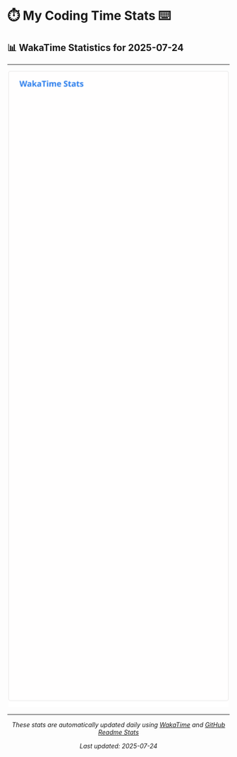 # ⏱️ My Coding Time Stats ⌨️

## 📊 WakaTime Statistics for 2025-07-24

---

<div align="center">

<img src="./images/wakatime-stats-2025-07-24.svg" alt="WakaTime Stats" width="500">

</div>

---

<div align="center">

*These stats are automatically updated daily using [WakaTime](https://wakatime.com) and [GitHub Readme Stats](https://github.com/anuraghazra/github-readme-stats)*

*Last updated: 2025-07-24*
</div>
